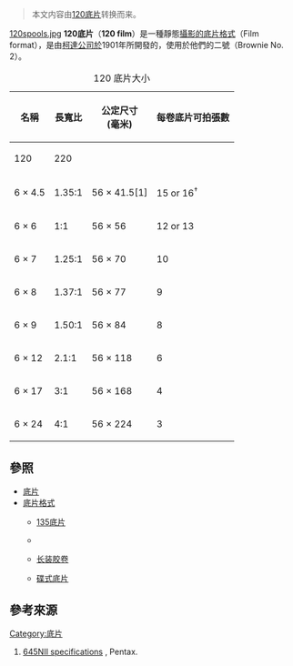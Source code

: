 > 本文内容由[120底片](https://zh.wikipedia.org/wiki/120底片)转换而来。


[120spools.jpg](https://zh.wikipedia.org/wiki/File:120spools.jpg "fig:120spools.jpg") **120底片**（**120 film**）是一種靜態[攝影的](https://zh.wikipedia.org/wiki/攝影 "wikilink")[底片格式](../Page/底片格式.md "wikilink")（Film format），是由[柯達公司於](https://zh.wikipedia.org/wiki/伊士曼柯達公司 "wikilink")1901年所開發的，使用於他們的二號（Brownie No. 2）。

<table>
<caption>120 底片大小</caption>
<thead>
<tr class="header">
<th><p>名稱</p></th>
<th><p>長寬比</p></th>
<th><p>公定尺寸<br />
(毫米)</p></th>
<th><p>每卷底片可拍張數</p></th>
</tr>
</thead>
<tbody>
<tr class="odd">
<td><p>120</p></td>
<td><p>220</p></td>
<td></td>
<td></td>
</tr>
<tr class="even">
<td><p>6 × 4.5</p></td>
<td><p>1.35:1</p></td>
<td><p>56 × 41.5[1]</p></td>
<td><p>15 or 16<sup>†</sup></p></td>
</tr>
<tr class="odd">
<td><p>6 × 6</p></td>
<td><p>1:1</p></td>
<td><p>56 × 56</p></td>
<td><p>12 or 13</p></td>
</tr>
<tr class="even">
<td><p>6 × 7</p></td>
<td><p>1.25:1</p></td>
<td><p>56 × 70</p></td>
<td><p>10</p></td>
</tr>
<tr class="odd">
<td><p>6 × 8</p></td>
<td><p>1.37:1</p></td>
<td><p>56 × 77</p></td>
<td><p>9</p></td>
</tr>
<tr class="even">
<td><p>6 × 9</p></td>
<td><p>1.50:1</p></td>
<td><p>56 × 84</p></td>
<td><p>8</p></td>
</tr>
<tr class="odd">
<td><p>6 × 12</p></td>
<td><p>2.1:1</p></td>
<td><p>56 × 118</p></td>
<td><p>6</p></td>
</tr>
<tr class="even">
<td><p>6 × 17</p></td>
<td><p>3:1</p></td>
<td><p>56 × 168</p></td>
<td><p>4</p></td>
</tr>
<tr class="odd">
<td><p>6 × 24</p></td>
<td><p>4:1</p></td>
<td><p>56 × 224</p></td>
<td><p>3</p></td>
</tr>
</tbody>
</table>

## 參照

  - [底片](../Page/底片.md "wikilink")
  - [底片格式](../Page/底片格式.md "wikilink")
      - [135底片](../Page/135底片.md "wikilink")

      -
      - [长装胶卷](https://zh.wikipedia.org/wiki/长装胶卷 "wikilink")

      - [碟式底片](../Page/碟式底片.md "wikilink")

## 參考來源

<references/>

[Category:底片](https://zh.wikipedia.org/wiki/Category:底片 "wikilink")

1.  [645NII specifications](http://www.pentax.jp/english/imaging/filmcamera/medium/645n2/spec.html) , Pentax.
